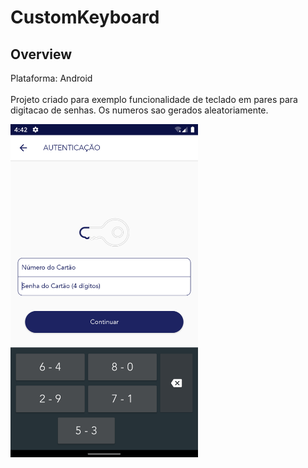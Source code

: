 # CustomKeyboard
## Overview

Plataforma: Android<br><br>
Projeto criado para exemplo funcionalidade de teclado em pares para digitacao de senhas. Os numeros sao gerados aleatoriamente.

<img src="https://github.com/LucasFerreira159/CustomKeyboard/blob/master/image.png" width="300">
